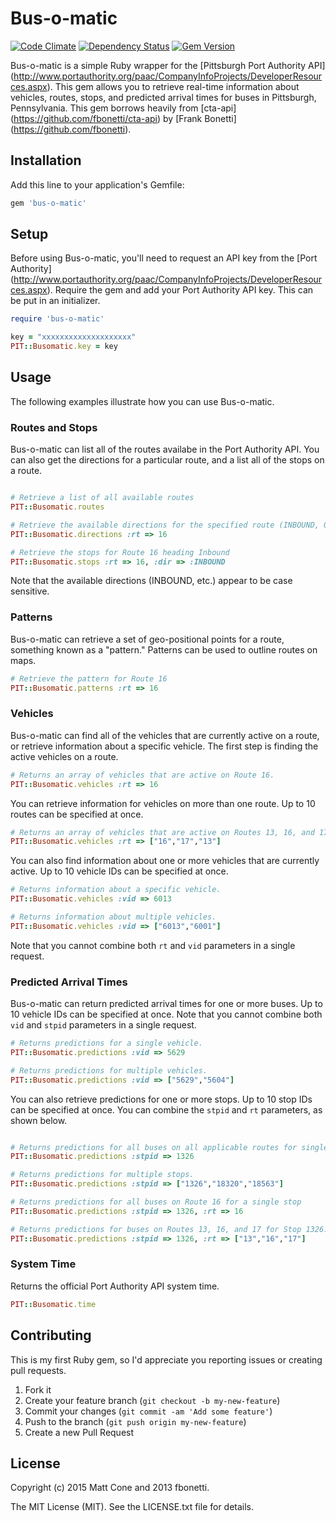 # Bus-o-matic

[![Code Climate](https://codeclimate.com/repos/54c45d61695680238c000c6f/badges/a02f530f79ad43d83de5/gpa.svg)](https://codeclimate.com/repos/54c45d61695680238c000c6f/feed)
[![Dependency Status](https://gemnasium.com/mattcone/bus-o-matic.svg)](https://gemnasium.com/mattcone/bus-o-matic)
[![Gem Version](https://badge.fury.io/rb/bus-o-matic.svg)](http://badge.fury.io/rb/bus-o-matic)

Bus-o-matic is a simple Ruby wrapper for the [Pittsburgh Port Authority API] 
(http://www.portauthority.org/paac/CompanyInfoProjects/DeveloperResources.aspx).
This gem allows you to retrieve real-time information about vehicles, routes, 
stops, and predicted arrival times for buses in Pittsburgh, Pennsylvania.
This gem borrows heavily from [cta-api] (https://github.com/fbonetti/cta-api)
by [Frank Bonetti] (https://github.com/fbonetti). 

## Installation

Add this line to your application's Gemfile:

```ruby
gem 'bus-o-matic'
```

## Setup

Before using Bus-o-matic, you'll need to request an API key from the [Port 
Authority] (http://www.portauthority.org/paac/CompanyInfoProjects/DeveloperResources.aspx). 
Require the gem and add your Port Authority API key. This can be put in an initializer.

```ruby
require 'bus-o-matic'

key = "xxxxxxxxxxxxxxxxxxxx"
PIT::Busomatic.key = key
```

## Usage

The following examples illustrate how you can use Bus-o-matic.

### Routes and Stops

Bus-o-matic can list all of the routes availabe in the Port Authority API. 
You can also get the directions for a particular route, and a list all of 
the stops on a route.

```ruby

# Retrieve a list of all available routes
PIT::Busomatic.routes

# Retrieve the available directions for the specified route (INBOUND, OUTBOUND, etc.)
PIT::Busomatic.directions :rt => 16

# Retrieve the stops for Route 16 heading Inbound
PIT::Busomatic.stops :rt => 16, :dir => :INBOUND
```

Note that the available directions (INBOUND, etc.) appear to be case sensitive. 

### Patterns

Bus-o-matic can retrieve a set of geo-positional points for a route, something 
known as a "pattern." Patterns can be used to outline routes on maps.

```ruby
# Retrieve the pattern for Route 16
PIT::Busomatic.patterns :rt => 16
```

### Vehicles

Bus-o-matic can find all of the vehicles that are currently active on a route, 
or retrieve information about a specific vehicle. The first step is finding 
the active vehicles on a route.

```ruby
# Returns an array of vehicles that are active on Route 16.
PIT::Busomatic.vehicles :rt => 16
```

You can retrieve information for vehicles on more than one route. Up to 10 
routes can be specified at once.

```ruby
# Returns an array of vehicles that are active on Routes 13, 16, and 17.
PIT::Busomatic.vehicles :rt => ["16","17","13"]
```

You can also find information about one or more vehicles that are currently
active. Up to 10 vehicle IDs can be specified at once.

```ruby
# Returns information about a specific vehicle.
PIT::Busomatic.vehicles :vid => 6013

# Returns information about multiple vehicles.
PIT::Busomatic.vehicles :vid => ["6013","6001"]
```

Note that you cannot combine both `rt` and `vid` parameters in a single request.

### Predicted Arrival Times

Bus-o-matic can return predicted arrival times for one or more buses. Up to 10 
vehicle IDs can be specified at once. Note that you cannot combine both `vid` 
and `stpid` parameters in a single request.

```ruby
# Returns predictions for a single vehicle.
PIT::Busomatic.predictions :vid => 5629

# Returns predictions for multiple vehicles. 
PIT::Busomatic.predictions :vid => ["5629","5604"]
```

You can also retrieve predictions for one or more stops. Up to 10 stop IDs can 
be specified at once. You can combine the `stpid` and `rt` parameters, as shown
below.

```ruby

# Returns predictions for all buses on all applicable routes for single stop.
PIT::Busomatic.predictions :stpid => 1326

# Returns predictions for multiple stops.
PIT::Busomatic.predictions :stpid => ["1326","18320","18563"]

# Returns predictions for all buses on Route 16 for a single stop 
PIT::Busomatic.predictions :stpid => 1326, :rt => 16

# Returns predictions for buses on Routes 13, 16, and 17 for Stop 1326.
PIT::Busomatic.predictions :stpid => 1326, :rt => ["13","16","17"]
```

### System Time

Returns the official Port Authority API system time. 

```ruby
PIT::Busomatic.time
```


## Contributing

This is my first Ruby gem, so I'd appreciate you reporting issues or creating 
pull requests. 

1. Fork it
2. Create your feature branch (`git checkout -b my-new-feature`)
3. Commit your changes (`git commit -am 'Add some feature'`)
4. Push to the branch (`git push origin my-new-feature`)
5. Create a new Pull Request


## License

Copyright (c) 2015 Matt Cone and 2013 fbonetti.

The MIT License (MIT). See the LICENSE.txt file for details.